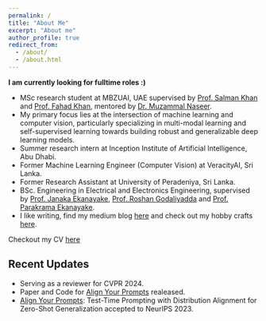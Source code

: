 ```yaml
---
permalink: /
title: "About Me"
excerpt: "About me"
author_profile: true
redirect_from: 
  - /about/
  - /about.html
---
```


<!-- Global site tag (gtag.js) - Google Analytics -->
<script async src="https://www.googletagmanager.com/gtag/js?id=G-W3Q11QFD2Y"></script>
<script>
  window.dataLayer = window.dataLayer || [];
  function gtag(){dataLayer.push(arguments);}
  gtag('js', new Date());

  gtag('config', 'G-W3Q11QFD2Y');
</script>

**I am currently looking for fulltime roles :)**

* MSc research student at MBZUAI, UAE supervised by [Prof. Salman Khan](https://scholar.google.com.pk/citations?user=M59O9lkAAAAJ&hl=en)
  and [Prof. Fahad Khan](https://scholar.google.com/citations?user=zvaeYnUAAAAJ&hl=en), mentored by [Dr. Muzammal Naseer](https://muzammal-naseer.netlify.app/).
* My primary focus lies at the intersection of machine learning and computer vision, particularly specializing in multi-modal learning and self-supervised learning towards building robust and generalizable deep learning models. 
* Summer research intern at Inception Institute of Artificial Intelligence, Abu Dhabi.
* Former Machine Learning Engineer (Computer Vision) at VeracityAI, Sri Lanka.
* Former Research Assistant at University of Peradeniya, Sri Lanka.
* BSc. Engineering in Electrical and Electronics Engineering, supervised by [Prof. Janaka Ekanayake](https://scholar.google.com/citations?user=yqup6Q8AAAAJ&hl=en), [Prof. Roshan Godaliyadda](https://scholar.google.com/citations?user=6_XOJbsAAAAJ&hl=en) and [Prof. Parakrama Ekanayake](https://scholar.google.com/citations?user=uJvb7zwAAAAJ&hl=en).
* I like writing, find my medium blog [here](https://jameel-hassan.medium.com) and check out my hobby crafts [here](https://jameelhassan.github.io/hobbies/).

Checkout my CV [here](https://jameelhassan.github.io/files/JameelHassan_CV.pdf)

## Recent Updates

* Serving as a reviewer for CVPR 2024.
* Paper and Code for [Align Your Prompts](https://jameelhassan.github.io/promptalign) realeased. 
* [Align Your Prompts](https://jameelhassan.github.io/promptalign): Test-Time Prompting with Distribution Alignment for Zero-Shot Generalization accepted to NeurIPS 2023.
 
